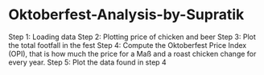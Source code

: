 # Oktoberfest-Analysis-by-Supratik
Step 1: Loading data
Step 2: Plotting price of chicken and beer
Step 3: Plot the total footfall in the fest
Step 4: Compute the Oktoberfest Price Index (OPI), that is how much the price for a Maß and a roast chicken change for every year.
Step 5: Plot the data found in step 4
